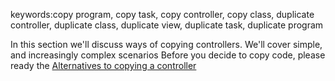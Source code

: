﻿keywords:copy program, copy task, copy controller, copy class, duplicate controller, duplicate class, duplicate view, duplicate task, duplicate program

In this section we'll discuss ways of copying controllers. We'll cover simple, and increasingly complex scenarios
Before you decide to copy code, please ready the [Alternatives to copying a controller](http://doc.fireflymigration.com/alternatives-to-copying-a-controller.html)